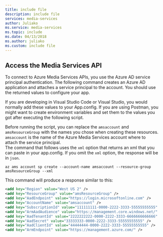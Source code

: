 ```yaml
---
title: include file
description: include file
services: media-services
author: Juliako
ms.service: media-services
ms.topic: include
ms.date: 04/13/2018
ms.author: juliako
ms.custom: include file
---
```


## Access the Media Services API

To connect to Azure Media Services APIs, you use the Azure AD service principal authentication. The following command creates an Azure AD application and attaches a service principal to the account. You should use the returned values to configure your app.

If you are developing in Visual Studio Code or Visual Studio, you would normally add these values to your App.config. If you are using Postman, you might want to create environment variables and set them to the values you got after executing the following script.  

Before running the script, you can replace the `amsaccount` and `amsResourceGroup` with the names you chose when creating these resources. `amsaccount` is the name of the Azure Media Services account where to attach the service principal. <br/>The command that follows uses the `xml` option that returns an xml that you can paste in your app.config. If you omit the `xml` option, the response will be in `json`.

```azurecli-interactive
az ams account sp create --account-name amsaccount --resource-group amsResourceGroup --xml
```

This command will produce a response similar to this:

```xml
<add key="Region" value="West US 2" />
<add key="ResourceGroup" value="amsResourceGroup" />
<add key="AadEndpoint" value="https://login.microsoftonline.com" />
<add key="AccountName" value="amsaccount" />
<add key="SubscriptionId" value="111111111-0000-2222-3333-55555555555" />
<add key="ArmAadAudience" value="https://management.core.windows.net/" />
<add key="AadTenantId" value="2222222222-0000-2222-3333-6666666666666" />
<add key="AadSecret" value="33333333-0000-2222-3333-55555555555" />
<add key="AadClientId" value="44444444-0000-2222-3333-55555555555" />
<add key="ArmEndpoint" value="https://management.azure.com/" />
```
 
